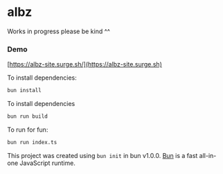 # albz

Works in progress please be kind ^^

### Demo 
[https://albz-site.surge.sh/](https://albz-site.surge.sh)

To install dependencies:

```bash
bun install
```

To install dependencies 

```bash
bun run build
```

To run for fun:

```bash
bun run index.ts
```

This project was created using `bun init` in bun v1.0.0. [Bun](https://bun.sh) is a fast all-in-one JavaScript runtime.
